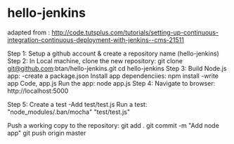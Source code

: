 # hello-jenkins
adapted from : http://code.tutsplus.com/tutorials/setting-up-continuous-integration-continuous-deployment-with-jenkins--cms-21511

Step 1:
Setup a github account & create a repository name (hello-jenkins)
Step 2:
In Local machine, clone the new repository:
git clone git@github.com:btan/hello-jenkins.git
cd hello-jenkins
Step 3:
Build Node.js app:
-create a package.json
Install app dependenciies:
npm install
-write app Code, app.js
Run the app:
node app.js
Step 4:
Navigate to browser: http://localhost:5000

Step 5:
Create a test 
-Add test/test.js
Run a test:
"node_modules/.ban/mocha" "test/test.js"

Push a working copy to the repository:
git add .
git commit -m "Add node app"
git push origin master

